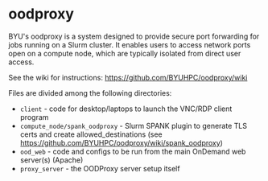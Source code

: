 # oodproxy
BYU's oodproxy is a system designed to provide secure port forwarding for jobs running on a Slurm cluster. It enables users to access network ports open on a compute node, which are typically isolated from direct user access.

See the wiki for instructions: https://github.com/BYUHPC/oodproxy/wiki

Files are divided among the following directories:
- `client` - code for desktop/laptops to launch the VNC/RDP client program
- `compute_node/spank_oodproxy` - Slurm SPANK plugin to generate TLS certs and create allowed_destinations (see https://github.com/BYUHPC/oodproxy/wiki/spank_oodproxy)
- `ood_web` - code and configs to be run from the main OnDemand web server(s) (Apache)
- `proxy_server` - the OODProxy server setup itself
